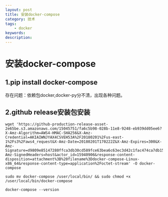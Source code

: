 ```yaml
---
layout: post
title: 安装docker-compose
category: 技术
tags: 
    - docker
keywords: 
description: 
---
```


# 安装docker-compose

## 1.pip install docker-compose

存在问题：依赖包docker,docker-py分不清，出现各种问题。


## 2.github release安装包安装

```
wget 'https://github-production-release-asset-2e65be.s3.amazonaws.com/15045751/fa6c5b98-028b-11e8-9248-eb939dd05ee6?X-Amz-Algorithm=AWS4-HMAC-SHA256&X-Amz-Credential=AKIAIWNJYAX4CSVEH53A%2F20180201%2Fus-east-1%2Fs3%2Faws4_request&X-Amz-Date=20180201T170222Z&X-Amz-Expires=300&X-Amz-Signature=d9809e85147280ffca3db30cd589fce63bea6c63ec3d42c1fac474ca7db1599a&X-Amz-SignedHeaders=host&actor_id=15940906&response-content-disposition=attachment%3B%20filename%3Ddocker-compose-Linux-x86_64&response-content-type=application%2Foctet-stream' -O docker-compose

sudo mv docker-compose /user/local/bin/ && sudo chmod +x /user/local/bin/docker-compose

docker-compose --version

```

